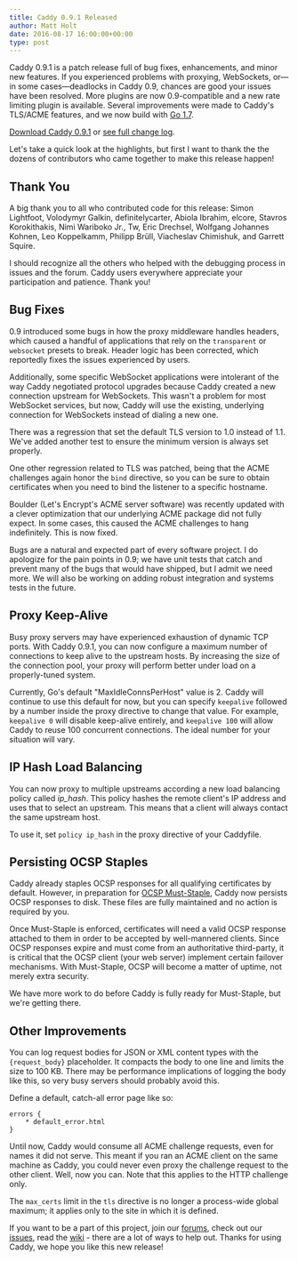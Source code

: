 ```yaml
---
title: Caddy 0.9.1 Released
author: Matt Holt
date: 2016-08-17 16:00:00+00:00
type: post
---
```


Caddy 0.9.1 is a patch release full of bug fixes, enhancements, and minor new features. If you experienced problems with proxying, WebSockets, or&mdash;in some cases&mdash;deadlocks in Caddy 0.9, chances are good your issues have been resolved. More plugins are now 0.9-compatible and a new rate limiting plugin is available. Several improvements were made to Caddy's TLS/ACME features, and we now build with [Go 1.7](https://blog.golang.org/go1.7).

[Download Caddy 0.9.1](/download) or [see full change log](https://github.com/mholt/caddy/releases/tag/v0.9.1).

Let's take a quick look at the highlights, but first I want to thank the the dozens of contributors who came together to make this release happen!


## Thank You

A big thank you to all who contributed code for this release: Simon Lightfoot, Volodymyr Galkin, definitelycarter, Abiola Ibrahim, elcore, Stavros Korokithakis, Nimi Wariboko Jr., Tw, Eric Drechsel, Wolfgang Johannes Kohnen, Leo Koppelkamm, Philipp Brüll, Viacheslav Chimishuk, and Garrett Squire.

I should recognize all the others who helped with the debugging process in issues and the forum. Caddy users everywhere appreciate your participation and patience. Thank you!


## Bug Fixes

0.9 introduced some bugs in how the proxy middleware handles headers, which caused a handful of applications that rely on the `transparent` or `websocket` presets to break. Header logic has been corrected, which reportedly fixes the issues experienced by users.

Additionally, some specific WebSocket applications were intolerant of the way Caddy negotiated protocol upgrades because Caddy created a new connection upstream for WebSockets. This wasn't a problem for most WebSocket services, but now, Caddy will use the existing, underlying connection for WebSockets instead of dialing a new one.

There was a regression that set the default TLS version to 1.0 instead of 1.1. We've added another test to ensure the minimum version is always set properly.

One other regression related to TLS was patched, being that the ACME challenges again honor the `bind` directive, so you can be sure to obtain certificates when you need to bind the listener to a specific hostname.

Boulder (Let's Encrypt's ACME server software) was recently updated with a clever optimization that our underlying ACME package did not fully expect. In some cases, this caused the ACME challenges to hang indefinitely. This is now fixed.

Bugs are a natural and expected part of every software project. I do apologize for the pain points in 0.9; we have unit tests that catch and prevent many of the bugs that would have shipped, but I admit we need more. We will also be working on adding robust integration and systems tests in the future.


## Proxy Keep-Alive

Busy proxy servers may have experienced exhaustion of dynamic TCP ports. With Caddy 0.9.1, you can now configure a maximum number of connections to keep alive to the upstream hosts. By increasing the size of the connection pool, your proxy will perform better under load on a properly-tuned system.

Currently, Go's default "MaxIdleConnsPerHost" value is 2. Caddy will continue to use this default for now, but you can specify `keepalive` followed by a number inside the proxy directive to change that value. For example, `keepalive 0` will disable keep-alive entirely, and `keepalive 100` will allow Caddy to reuse 100 concurrent connections. The ideal number for your situation will vary.


## IP Hash Load Balancing

You can now proxy to multiple upstreams according a new load balancing policy called _ip\_hash_. This policy hashes the remote client's IP address and uses that to select an upstream. This means that a client will always contact the same upstream host.

To use it, set `policy ip_hash` in the proxy directive of your Caddyfile.


## Persisting OCSP Staples

Caddy already staples OCSP responses for all qualifying certificates by default. However, in preparation for [OCSP Must-Staple](https://www.grc.com/revocation/ocsp-must-staple.htm), Caddy now persists OCSP responses to disk. These files are fully maintained and no action is required by you.

Once Must-Staple is enforced, certificates will need a valid OCSP response attached to them in order to be accepted by well-mannered clients. Since OCSP responses expire and must come from an authoritative third-party, it is critical that the OCSP client (your web server) implement certain failover mechanisms. With Must-Staple, OCSP will become a matter of uptime, not merely extra security.

We have more work to do before Caddy is fully ready for Must-Staple, but we're getting there.


## Other Improvements

You can log request bodies for JSON or XML content types with the `{request_body}` placeholder. It compacts the body to one line and limits the size to 100 KB. There may be performance implications of logging the body like this, so very busy servers should probably avoid this.

Define a default, catch-all error page like so:

```
errors {
    * default_error.html
}
```

Until now, Caddy would consume all ACME challenge requests, even for names it did not serve. This meant if you ran an ACME client on the same machine as Caddy, you could never even proxy the challenge request to the other client. Well, now you can. Note that this applies to the HTTP challenge only.

The `max_certs` limit in the `tls` directive is no longer a process-wide global maximum; it applies only to the site in which it is defined.

If you want to be a part of this project, join our [forums](https://forum.caddyserver.com), check out our [issues](https://github.com/mholt/caddy/issues), read the [wiki](https://github.com/mholt/caddy/wiki) - there are a lot of ways to help out. Thanks for using Caddy, we hope you like this new release!
